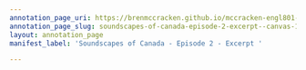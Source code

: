 ```yaml
---
annotation_page_uri: https://brenmccracken.github.io/mccracken-engl801-annotation/annotations/soundscapes-of-canada-episode-2-excerpt--canvas-1-.json
annotation_page_slug: soundscapes-of-canada-episode-2-excerpt--canvas-1-
layout: annotation_page
manifest_label: 'Soundscapes of Canada - Episode 2 - Excerpt '

---
```


